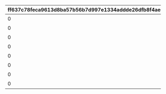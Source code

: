 |ff637c78feca9613d8ba57b56b7d997e1334addde26dfb8f4ae6569f10cfe93f|a4119d3ad37908e4dd478ee5a772ec01e593766f9ea7f77f5b3e93b6f2dfe8ed|e5ca9c8e853ff0f547db44e4b47e1064beded0cd452fe8c055a4926cb8b9fe0b|9965c2646d36d95ca05c0f43b8f703751d5761044f0e481cb3d37ed8d0e87553|f30ad3b02fc345caeb5918821f0679f851acb67a6f98dffc8bb616be1c1e1334|fc6a9032575666fc8c28ead5bbcc9762f815113d43d71d27e5657ac12063a515|ab5d648f79a6a4607bee8c8ec4529ae8563baf0fc1d18a9160b95b51a3f3b746|ac63877f5529370ee0685c3a5c10d28c77fdd20d89b9d11d099a868939876f73|50b8e6f0d25c4393198a92a9fe9180721122513a2bbf4faffbec74f7016d11e9|cca4a74accf5329842de74bad8c9c458aa8f45c936e2be0b2d70cb56a8bf9030|
| --- | --- | --- | --- | --- | --- | --- | --- | --- | --- |
|0|0|75000001|1|-100|bgm_M301|記憶領域1層|102231|bgm_M301|102231|
|0|0|75000002|1|0|bgm_M248_02|記憶領域2層|81002102|bgm_M248|81002102|
|0|0|75000003|1|-100|bgm_M301|記憶領域3層|102241|bgm_M301|102241|
|0|0|75000004|1|0|bgm_M268|記憶領域4層|81002502|bgm_M268|81002502|
|0|0|75000005|1|-100|bgm_M502|記憶領域5層|102881|bgm_M502|102881|
|0|0|75000006|1|0|bgm_M397|記憶領域6層|81004602|bgm_M397|81004602|
|0|0|75000007|1|-100|bgm_M503|記憶領域7層|102871|bgm_M503|102871|
|0|0|75000008|1|0|bgm_M577|記憶領域8層|81009002|bgm_M577|81009002|